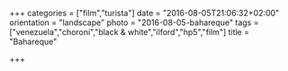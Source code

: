 +++
categories = ["film","turista"]
date = "2016-08-05T21:06:32+02:00"
orientation = "landscape"
photo = "2016-08-05-bahareque"
tags = ["venezuela","choroní","black & white","ilford","hp5","film"]
title = "Bahareque"

+++
